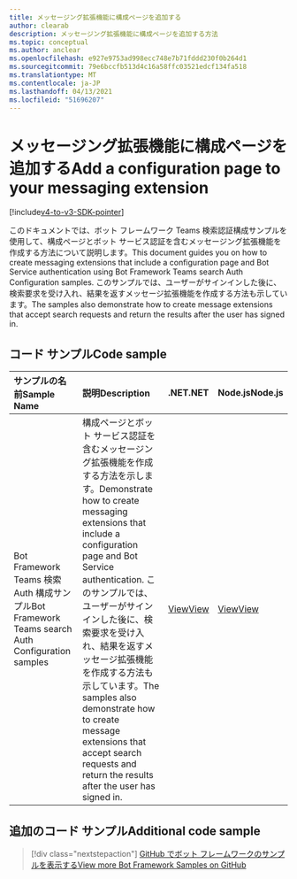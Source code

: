 ```yaml
---
title: メッセージング拡張機能に構成ページを追加する
author: clearab
description: メッセージング拡張機能に構成ページを追加する方法
ms.topic: conceptual
ms.author: anclear
ms.openlocfilehash: e927e9753ad998ecc748e7b71fddd230f0b264d1
ms.sourcegitcommit: 79e6bccfb513d4c16a58ffc03521edcf134fa518
ms.translationtype: MT
ms.contentlocale: ja-JP
ms.lasthandoff: 04/13/2021
ms.locfileid: "51696207"
---
```

# <a name="add-a-configuration-page-to-your-messaging-extension"></a><span data-ttu-id="bf7df-103">メッセージング拡張機能に構成ページを追加する</span><span class="sxs-lookup"><span data-stu-id="bf7df-103">Add a configuration page to your messaging extension</span></span>

[!include[v4-to-v3-SDK-pointer](~/includes/v4-to-v3-pointer-me.md)]

<span data-ttu-id="bf7df-104">このドキュメントでは、ボット フレームワーク Teams 検索認証構成サンプルを使用して、構成ページとボット サービス認証を含むメッセージング拡張機能を作成する方法について説明します。</span><span class="sxs-lookup"><span data-stu-id="bf7df-104">This document guides you on how to create messaging extensions that include a configuration page and Bot Service authentication using Bot Framework Teams search Auth Configuration samples.</span></span> <span data-ttu-id="bf7df-105">このサンプルでは、ユーザーがサインインした後に、検索要求を受け入れ、結果を返すメッセージ拡張機能を作成する方法も示しています。</span><span class="sxs-lookup"><span data-stu-id="bf7df-105">The samples also demonstrate how to create message extensions that accept search requests and return the results after the user has signed in.</span></span>

## <a name="code-sample"></a><span data-ttu-id="bf7df-106">コード サンプル</span><span class="sxs-lookup"><span data-stu-id="bf7df-106">Code sample</span></span>

| <span data-ttu-id="bf7df-107">サンプルの名前</span><span class="sxs-lookup"><span data-stu-id="bf7df-107">Sample Name</span></span> | <span data-ttu-id="bf7df-108">説明</span><span class="sxs-lookup"><span data-stu-id="bf7df-108">Description</span></span> | <span data-ttu-id="bf7df-109">.NET</span><span class="sxs-lookup"><span data-stu-id="bf7df-109">.NET</span></span> | <span data-ttu-id="bf7df-110">Node.js</span><span class="sxs-lookup"><span data-stu-id="bf7df-110">Node.js</span></span>|   
|:---------------------|:--------------|:---------|:--------|
| <span data-ttu-id="bf7df-111">Bot Framework Teams 検索 Auth 構成サンプル</span><span class="sxs-lookup"><span data-stu-id="bf7df-111">Bot Framework Teams search Auth Configuration samples</span></span>  | <span data-ttu-id="bf7df-112">構成ページとボット サービス認証を含むメッセージング拡張機能を作成する方法を示します。</span><span class="sxs-lookup"><span data-stu-id="bf7df-112">Demonstrate how to create messaging extensions that include a configuration page and Bot Service authentication.</span></span> <span data-ttu-id="bf7df-113">このサンプルでは、ユーザーがサインインした後に、検索要求を受け入れ、結果を返すメッセージ拡張機能を作成する方法も示しています。</span><span class="sxs-lookup"><span data-stu-id="bf7df-113">The samples also demonstrate how to create message extensions that accept search requests and return the results after the user has signed in.</span></span>|[<span data-ttu-id="bf7df-114">View</span><span class="sxs-lookup"><span data-stu-id="bf7df-114">View</span></span>](https://github.com/microsoft/BotBuilder-Samples/tree/master/samples/csharp_dotnetcore/52.teams-messaging-extensions-search-auth-config)| [<span data-ttu-id="bf7df-115">View</span><span class="sxs-lookup"><span data-stu-id="bf7df-115">View</span></span>](https://github.com/microsoft/BotBuilder-Samples/tree/master/samples/javascript_nodejs/52.teams-messaging-extensions-search-auth-config)|

## <a name="additional-code-sample"></a><span data-ttu-id="bf7df-116">追加のコード サンプル</span><span class="sxs-lookup"><span data-stu-id="bf7df-116">Additional code sample</span></span>

> [!div class="nextstepaction"]
> [<span data-ttu-id="bf7df-117">GitHub でボット フレームワークのサンプルを表示する</span><span class="sxs-lookup"><span data-stu-id="bf7df-117">View more Bot Framework Samples on GitHub</span></span>](https://github.com/microsoft/BotBuilder-Samples)
